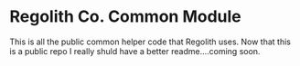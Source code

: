 # Regolith Co. Common Module

This is all the public common helper code that Regolith uses. Now that this is a public repo I really shuld have a better readme....coming soon.